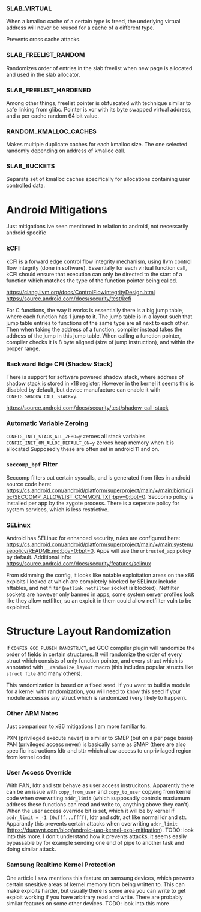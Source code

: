 ### SLAB_VIRTUAL
When a kmalloc cache of a certain type is freed, the underlying virtual address will never be reused for a cache of a different type.

Prevents cross cache attacks.

### SLAB_FREELIST_RANDOM
Randomizes order of entries in the slab freelist when new page is allocated and used in the slab allocator.

### SLAB_FREELIST_HARDENED
Among other things, freelist pointer is obfuscated with technique similar to safe linking from glibc.
Pointer is xor with its byte swapped virtual address, and a per cache random 64 bit value.

### RANDOM_KMALLOC_CACHES
Makes multiple duplicate caches for each kmalloc size. The one selected randomly depending on address of kmalloc call.

### SLAB_BUCKETS
Separate set of kmalloc caches specifically for allocations containing user controlled data.

# Android Mitigations
Just mitigations ive seen mentioned in relation to android, not necessarily android specific

### kCFI
kCFI is a forward edge control flow integrity mechanism, using llvm control flow integrity (done in software). Essentially for each virtual function call, kCFI should ensure that execution can only be directed to the start of a function which matches the type of the function pointer being called.

https://clang.llvm.org/docs/ControlFlowIntegrityDesign.html
https://source.android.com/docs/security/test/kcfi

For C functions, the way it works is essentially there is a big jump table, where each function has 1 jump to it. The jump table is in a layout such that jump table entries to functions of the same type are all next to each other. Then when taking the address of a function, compiler instead takes the address of the jump in this jump table. When calling a function pointer, compiler checks it is 8 byte aligned (size of jump instruction), and within the proper range.

### Backward Edge CFI (Shadow Stack)
There is support for software powered shadow stack, where address of shadow stack is stored in x18 register. However in the kernel it seems this is disabled by default, but device manufacture can enable it with `CONFIG_SHADOW_CALL_STACK=y`.

https://source.android.com/docs/security/test/shadow-call-stack

### Automatic Variable Zeroing
`CONFIG_INIT_STACK_ALL_ZERO=y` zeroes all stack variables
`CONFIG_INIT_ON_ALLOC_DEFAULT_ON=y` zeroes heap memory when it is allocated
Supposedly these are often set in android 11 and on.

### `seccomp_bpf` Filter
Seccomp filters out certain syscalls, and is generated from files in android source code here: https://cs.android.com/android/platform/superproject/main/+/main:bionic/libc/SECCOMP_ALLOWLIST_COMMON.TXT;bpv=0;bpt=0. Seccomp policy is installed per app by the zygote process. There is a seperate policy for system services, which is less restrictive.

### SELinux
Android has SELinux for enhanced security, rules are configured here: https://cs.android.com/android/platform/superproject/main/+/main:system/sepolicy/README.md;bpv=0;bpt=0. Apps will use the `untrusted_app` policy by default.
Additional info: https://source.android.com/docs/security/features/selinux

From skimming the config, it looks like notable exploitation areas on the x86 exploits I looked at which are completely blocked by SELinux include nftables, and net filter (`netlink_netfilter` socket is blocked). Netfilter sockets are however only banned in apps, some system server profiles look like they allow netfilter, so an exploit in them could allow netfilter vuln to be exploited.

# Structure Layout Randomization
If `CONFIG_GCC_PLUGIN_RANDSTRUCT`, ad GCC compiler plugin will randomize the order of fields in certain structures. It will randomize the order of every struct which consists of only function pointer, and every struct which is annotated with `__randomize_layout` macro (this includes popular structs like `struct file` and many others).

This randomization is based on a fixed seed. If you want to build a module for a kernel with randomization, you will need to know this seed if your module accesses any struct which is randomized (very likely to happen).

### Other ARM Notes
Just comparison to x86 mitigations I am more familiar to.

PXN (privileged execute never) is similar to SMEP (but on a per page basis)
PAN (privileged access never) is basically same as SMAP (there are also specific instructions ldtr and sttr which allow access to unprivilaged region from kernel code)

### User Access Override
With PAN, ldtr and sttr behave as user access instrucitons. Apparently there can be an issue with `copy_from_user` and `copy_to_user` copying from kernel code when overwriting `addr_limit` (which supposadly controls maxiumum address these functions can read and write to, anything above they can't).
When the user access override bit is set, which it will be by kernel if `addr_limit = -1 (0xfff...ffff)`, ldtr and sdtr, act like normal ldr and str. Apparantly this prevents certain attacks when overwriting `addr_limit` (https://duasynt.com/blog/android-uao-kernel-expl-mitigation).
TODO: look into this more. I don't understand how it prevents attacks, it seems easily bypassable by for example sending one end of pipe to another task and doing similar attack.

### Samsung Realtime Kernel Protection
One article I saw mentions this feature on samsung devices, which prevents certain snesitive areas of kernel memory from being written to. This can make exploits harder, but usually there is some area you can write to get exploit working if you have arbitrary read and write. There are probably similar features on some other devices.
TODO: look into this more